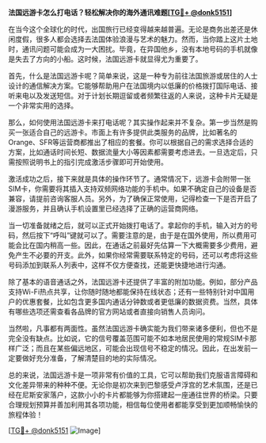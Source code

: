 **法国远游卡怎么打电话？轻松解决你的海外通讯难题[[TG💪+ @donk5151](https://t.me/s/donk5151)]**

在当今这个全球化的时代，出国旅行已经变得越来越普遍。无论是商务出差还是休闲度假，很多人都会选择去法国体验浪漫与艺术的魅力。然而，当你踏上这片土地时，通讯问题可能会成为一大困扰。毕竟，在异国他乡，没有本地号码的手机就像是失去了方向的小船。这时候，法国远游卡就显得尤为重要了。

首先，什么是法国远游卡呢？简单来说，这是一种专为前往法国旅游或居住的人士设计的通信解决方案。它能够帮助用户在法国境内以低廉的价格拨打国际电话、接听来电以及发送短信。对于计划长期逗留或者频繁往返的人来说，这种卡片无疑是一个非常实用的选择。

那么，如何使用法国远游卡来打电话呢？其实操作起来并不复杂。第一步当然是购买一张适合自己的远游卡。市面上有许多提供此类服务的品牌，比如著名的Orange、SFR等运营商都推出了相应的套餐。你可以根据自己的需求选择合适的方案，比如通话时间长短、数据流量大小等因素都需要考虑进去。一旦选定后，只需按照说明书上的指引完成激活步骤即可开始使用。

激活成功之后，接下来就是具体的操作环节了。通常情况下，远游卡会附带一张SIM卡，你需要将其插入支持双频网络功能的手机中。如果不确定自己的设备是否兼容，请提前咨询客服人员。另外，为了确保正常使用，记得检查一下是否开启了漫游服务，并且确认手机设置里已经选择了正确的运营商网络。

当一切准备就绪之后，就可以正式开始拨打电话了。拿起你的手机，输入对方的号码，然后按下“呼叫”键就可以了。需要注意的是，由于是在国外使用，所以费用可能会比在国内稍高一些。因此，在通话之前最好先估算一下大概需要多少费用，避免产生不必要的开支。此外，如果你经常需要联系特定的号码，还可以考虑将这些号码添加到联系人列表中，这样不仅方便查找，还能更快捷地进行沟通。

除了基本的语音通话之外，法国远游卡还提供了丰富的附加功能。例如，部分产品支持Wi-Fi热点共享，让你随时随地都能保持在线状态；还有一些特别针对中国用户的优惠套餐，比如包含更多国内通话分钟数或者更低廉的数据资费。当然，具体有哪些选项还需查看各品牌的官方网站或者直接向销售人员询问。

当然啦，凡事都有两面性。虽然法国远游卡确实能为我们带来诸多便利，但也不是完全没有缺点。比如说，它的信号覆盖范围可能不如本地居民使用的常规SIM卡那样广泛；而且在某些偏远地区，可能会出现信号不稳定的情况。因此，在出发前一定要做好充分准备，了解清楚目的地的实际情况。

总的来说，法国远游卡是一项非常有价值的工具，它可以帮助我们克服语言障碍和文化差异带来的种种不便。无论你是初次来到巴黎感受卢浮宫的艺术氛围，还是已经在尼斯安家落户，这款小小的卡片都能够为你搭建起一座通往世界的桥梁。只要合理规划预算并善加利用其各项功能，相信每位使用者都能享受到更加顺畅愉快的旅程体验！

[[TG💪+ @donk5151](https://t.me/s/donk5151) ![Image](https://i.postimg.cc/rwNCRYN7/Snipaste-2025-04-30-17-27-05.png)]